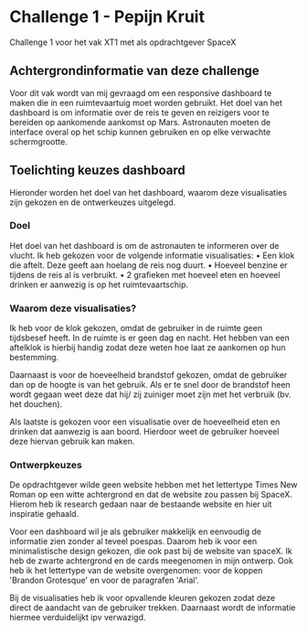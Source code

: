 # Challenge 1 - Pepijn Kruit
 Challenge 1 voor het vak XT1 met als opdrachtgever SpaceX

## Achtergrondinformatie van deze challenge
Voor dit vak wordt van mij gevraagd om een responsive dashboard te maken die in een ruimtevaartuig moet worden gebruikt. Het doel van het dashboard is om informatie over de reis te geven en reizigers voor te bereiden op
aankomende aankomst op Mars. Astronauten moeten de interface overal op
het schip kunnen gebruiken en op elke verwachte schermgrootte.

## Toelichting keuzes dashboard
Hieronder worden het doel van het dashboard, waarom deze visualisaties zijn gekozen en de ontwerkeuzes uitgelegd.

### Doel
Het doel van het dashboard is om de astronauten te informeren over de vlucht. Ik heb gekozen voor de volgende informatie visualisaties:
• Een klok die aftelt. Deze geeft aan hoelang de reis nog duurt.
• Hoeveel benzine er tijdens de reis al is verbruikt.
• 2 grafieken met hoeveel eten en hoeveel drinken er aanwezig is op het ruimtevaartschip.

### Waarom deze visualisaties?
Ik heb voor de klok gekozen, omdat de gebruiker in de ruimte geen tijdsbesef heeft. In de ruimte is er geen dag en nacht. Het hebben van een aftelklok is hierbij handig zodat deze weten hoe laat ze aankomen op hun bestemming.

Daarnaast is voor de hoeveelheid brandstof gekozen, omdat de gebruiker dan op de hoogte is van het gebruik. Als er te snel door de brandstof heen wordt gegaan weet deze dat hij/ zij zuiniger moet zijn met het verbruik (bv. het douchen).

Als laatste is gekozen voor een visualisatie over de hoeveelheid eten en drinken dat aanwezig is aan boord. Hierdoor weet de gebruiker hoeveel deze hiervan gebruik kan maken.

### Ontwerpkeuzes
De opdrachtgever wilde geen website hebben met het lettertype Times New Roman op een witte achtergrond en dat de website zou passen bij SpaceX. Hierom heb ik research gedaan naar de bestaande website en hier uit inspiratie gehaald. 

Voor een dashboard wil je als gebruiker makkelijk en eenvoudig de informatie zien zonder al teveel poespas. Daarom heb ik voor een minimalistische design gekozen, die ook past bij de website van spaceX. Ik heb de zwarte achtergrond en de cards meegenomen in mijn ontwerp. Ook heb ik het lettertype van de website overgenomen: voor de koppen 'Brandon Grotesque' en voor de paragrafen 'Arial'.

Bij de visualisaties heb ik voor opvallende kleuren gekozen zodat deze direct de aandacht van de gebruiker trekken. Daarnaast wordt de informatie hiermee verduidelijkt ipv verwazigd. 